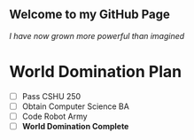 ## Welcome to my GitHub Page

*I have now grown more powerful than imagined*

# World Domination Plan
- [ ] Pass CSHU 250
- [ ] Obtain Computer Science BA
- [ ] Code Robot Army
- [ ] **World Domination Complete**
